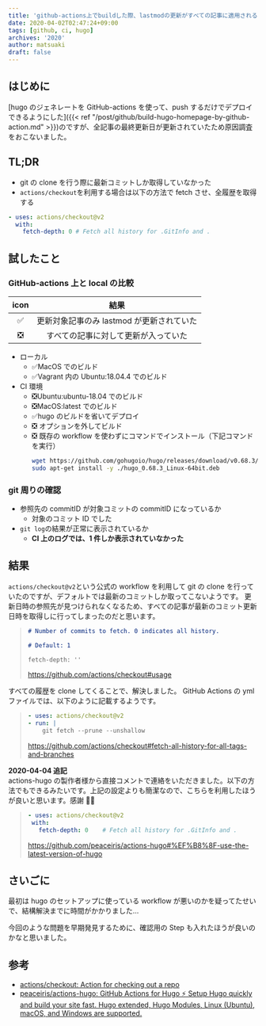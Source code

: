 ```yaml
---
title: 'github-actions上でbuildした際、lastmodの更新がすべての記事に適用される問題を解決した'
date: 2020-04-02T02:47:24+09:00
tags: [github, ci, hugo]
archives: '2020'
author: matsuaki
draft: false
---
```


## はじめに

[hugo のジェネレートを GitHub-actions を使って、push するだけでデプロイできるようにした]({{< ref "/post/github/build-hugo-homepage-by-github-action.md" >}})のですが、全記事の最終更新日が更新されていたため原因調査をおこないました。

## TL;DR

- git の clone を行う際に最新コミットしか取得していなかった
- `actions/checkout`を利用する場合は以下の方法で fetch させ、全履歴を取得する

```yaml
- uses: actions/checkout@v2
  with:
    fetch-depth: 0 # Fetch all history for .GitInfo and .
```

## 試したこと

### GitHub-actions 上と local の比較

| icon |                   結果                    |
| :--: | :---------------------------------------: |
|  ✅  | 更新対象記事のみ lastmod が更新されていた |
|  ❎  |   すべての記事に対して更新が入っていた    |

- ローカル
  - ✅MacOS でのビルド
  - ✅Vagrant 内の Ubuntu:18.04.4 でのビルド
- CI 環境
  - ❎Ubuntu:ubuntu-18.04 でのビルド
  - ❎MacOS:latest でのビルド
  - ✅hugo のビルドを省いてデプロイ
  - ❎ オプションを外してビルド
  - ❎ 既存の workflow を使わずにコマンドでインストール（下記コマンドを実行）
    ```bash
    wget https://github.com/gohugoio/hugo/releases/download/v0.68.3/hugo_0.68.3_Linux-64bit.deb
    sudo apt-get install -y ./hugo_0.68.3_Linux-64bit.deb
    ```

### git 周りの確認

- 参照先の commitID が対象コミットの commitID になっているか
  - 対象のコミット ID でした
- `git log`の結果が正常に表示されているか
  - **CI 上のログでは、1 件しか表示されていなかった**

## 結果

`actions/checkout@v2`という公式の workflow を利用して git の clone を行っていたのですが、デフォルトでは最新のコミットしか取ってこないようです。
更新日時の参照先が見つけられなくなるため、すべての記事が最新のコミット更新日時を取得しに行ってしまったのだと思います。

> ```markdown
> # Number of commits to fetch. 0 indicates all history.
>
> # Default: 1
>
> fetch-depth: ''
> ```
>
> https://github.com/actions/checkout#usage

すべての履歴を clone してくることで、解決しました。
GitHub Actions の yml ファイルでは、以下のように記載するようです。

> ```yaml
> - uses: actions/checkout@v2
> - run: |
>     git fetch --prune --unshallow
> ```
>
> https://github.com/actions/checkout#fetch-all-history-for-all-tags-and-branches

**2020-04-04 追記**  
actions-hugo の製作者様から直接コメントで連絡をいただきました。以下の方法でもできるみたいです。上記の設定よりも簡潔なので、こちらを利用したほうが良いと思います。感謝 🙇‍♂️

> ```yaml
> - uses: actions/checkout@v2
>  with:
>    fetch-depth: 0    # Fetch all history for .GitInfo and .
> ```
>
> https://github.com/peaceiris/actions-hugo#%EF%B8%8F-use-the-latest-version-of-hugo

## さいごに

最初は hugo のセットアップに使っている workflow が悪いのかを疑ってたせいで、結構解決までに時間がかかりました…

今回のような問題を早期発見するために、確認用の Step も入れたほうが良いのかなと思いました。

## 参考

- [actions/checkout: Action for checking out a repo](https://github.com/actions/checkout)
- [peaceiris/actions-hugo: GitHub Actions for Hugo ⚡️ Setup Hugo quickly and build your site fast. Hugo extended, Hugo Modules, Linux (Ubuntu), macOS, and Windows are supported.](https://github.com/peaceiris/actions-hugo)
